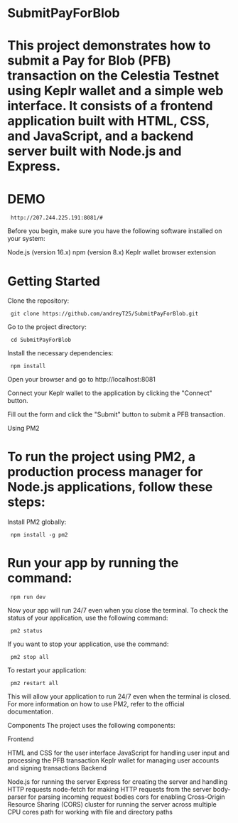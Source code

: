 # SubmitPayForBlob
# This project demonstrates how to submit a Pay for Blob (PFB) transaction on the Celestia Testnet using Keplr wallet and a simple web interface. It consists of a frontend application built with HTML, CSS, and JavaScript, and a backend server built with Node.js and Express.
# DEMO

     http://207.244.225.191:8081/#

Before you begin, make sure you have the following software installed on your system:

Node.js (version 16.x)
npm (version 8.x)
Keplr wallet browser extension
# Getting Started
Clone the repository:

     git clone https://github.com/andreyT25/SubmitPayForBlob.git

Go to the project directory:

     cd SubmitPayForBlob

Install the necessary dependencies:

     npm install
  
Open your browser and go to http://localhost:8081

Connect your Keplr wallet to the application by clicking the "Connect" button.

Fill out the form and click the "Submit" button to submit a PFB transaction.

Using PM2
# To run the project using PM2, a production process manager for Node.js applications, follow these steps:

Install PM2 globally:

     npm install -g pm2

# Run your app by running the command:

     npm run dev

Now your app will run 24/7 even when you close the terminal. To check the status of your application, use the following command:


     pm2 status

If you want to stop your application, use the command:

     pm2 stop all

To restart your application:

     pm2 restart all

This will allow your application to run 24/7 even when the terminal is closed.
For more information on how to use PM2, refer to the official documentation.

Components
The project uses the following components:

Frontend

HTML and CSS for the user interface
JavaScript for handling user input and processing the PFB transaction
Keplr wallet for managing user accounts and signing transactions
Backend

Node.js for running the server
Express for creating the server and handling HTTP requests
node-fetch for making HTTP requests from the server
body-parser for parsing incoming request bodies
cors for enabling Cross-Origin Resource Sharing (CORS)
cluster for running the server across multiple CPU cores
path for working with file and directory paths
